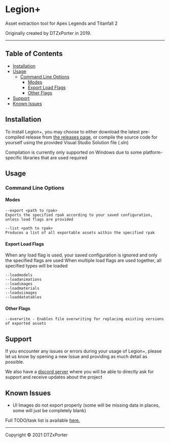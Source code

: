Legion+
=======

Asset extraction tool for Apex Legends and Titanfall 2

Originally created by DTZxPorter in 2019.

---
## Table of Contents
- [Installation](#installation)
- [Usage](#usage)
  - [Command Line Options](#command-line-options)
    - [Modes](#modes)
    - [Export Load Flags](#export-load-flags)
    - [Other Flags](#other-flags)
- [Support](#support)
- [Known Issues](#known-issues)

## Installation
To install Legion+, you may choose to either download the latest pre-compiled release from [the releases page](https://github.com/r-ex/LegionPlus/releases/latest), or compile the source code for yourself using the provided Visual Studio Solution file (.sln)

Compilation is currently only supported on Windows due to some platform-specific libraries that are used required

## Usage

### Command Line Options

#### Modes
```
--export <path to rpak>
Exports the specified rpak according to your saved configuration, unless load flags are provided

--list <path to rpak>
Produces a list of all exportable assets within the specified rpak
```

#### Export Load Flags
When any load flag is used, your saved configuration is ignored and only the specified flags are used
When multiple load flags are used together, all specified types will be loaded

```
--loadmodels
--loadanimations
--loadimages
--loadmaterials
--loaduiimages
--loaddatatables
```

#### Other Flags
```
--overwrite - Enables file overwriting for replacing existing versions of exported assets
```

## Support
If you encounter any issues or errors during your usage of Legion+, please let us know by opening a new Issue and providing as much detail as possible.

We also have a [discord server](https://discord.gg/ADek6fxVGe) where you will be able to directly ask for support and receive updates about the project

## Known Issues
- UI Images do not export properly (some will be missing data in places, some will just be completely blank)

Full TODO/task list is available [here.](https://github.com/r-ex/LegionPlus/projects/1)

---
Copyright © 2021 DTZxPorter
